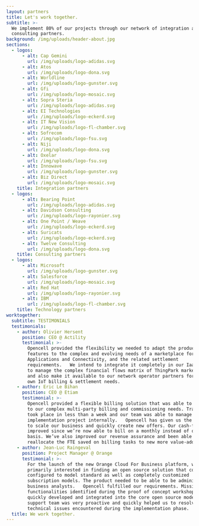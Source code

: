 ```yaml
---
layout: partners
title: Let's work together.
subtitle: >-
  We implement 80% of our projects through our network of integration and
  consulting partners.
background: /img/uploads/header-about.jpg
sections:
  - logos:
      - alt: Cap Gemini
        url: /img/uploads/logo-adidas.svg
      - alt: Atos
        url: /img/uploads/logo-dona.svg
      - alt: Worldline
        url: /img/uploads/logo-gunster.svg
      - alt: Gfi
        url: /img/uploads/logo-mosaic.svg
      - alt: Sopra Steria
        url: /img/uploads/logo-adidas.svg
      - alt: EI Technologies
        url: /img/uploads/logo-eckerd.svg
      - alt: IT New Vision
        url: /img/uploads/logo-fl-chamber.svg
      - alt: Sofrecom
        url: /img/uploads/logo-fsu.svg
      - alt: Niji
        url: /img/uploads/logo-dona.svg
      - alt: Oxelar
        url: /img/uploads/logo-fsu.svg
      - alt: Innowave
        url: /img/uploads/logo-gunster.svg
      - alt: Biz Direct
        url: /img/uploads/logo-mosaic.svg
    title: Integration partners
  - logos:
      - alt: Bearing Point
        url: /img/uploads/logo-adidas.svg
      - alt: Davidson Consulting
        url: /img/uploads/logo-rayonier.svg
      - alt: One Point / Weave
        url: /img/uploads/logo-eckerd.svg
      - alt: Suricats
        url: /img/uploads/logo-eckerd.svg
      - alt: Twelve Consulting
        url: /img/uploads/logo-dona.svg
    title: Consulting partners
  - logos:
      - alt: Microsoft
        url: /img/uploads/logo-gunster.svg
      - alt: Salesforce
        url: /img/uploads/logo-mosaic.svg
      - alt: Red Hat
        url: /img/uploads/logo-rayonier.svg
      - alt: IBM
        url: /img/uploads/logo-fl-chamber.svg
    title: Technology partners
worktogether:
  subtitle: TESTIMONIALS
  testimonials:
    - author: Olivier Hersent
      position: CEO @ Actility
      testimonial: >-
        Opencell provided the flexibility we needed to adapt the product billing
        features to the complex and evolving needs of a marketplace for Devices,
        Applications and Connectivity, and the related settlement
        requirements.   We intend to integrate it completely in our IaaS cloud
        to manage the complex financial flows matrix of ThingPark marketplace,
        and also make it available to our network operator partners for their
        own IoT billing & settlement needs.
    - author: Eric Le Bihan
      position: CEO @ Etiam
      testimonial: >-
        Opencell provided a flexible billing solution that was able to respond
        to our complex multi-party billing and commissioning needs. Training
        took place in less than a week and our team was able to manage the
        implementation project internally.   Opencell has given us the ability
        to scale our business and quickly create new offers. Our cash-flow has
        improved since we’re now able to bill on a monthly instead of quarterly
        basis. We’ve also improved our revenue assurance and been able to
        reallocate the FTE saved on billing tasks to new more value-added tasks.
    - author: Jean-Luc Raingeval
      position: Project Manager @ Orange
      testimonial: >-
        For the launch of the new Orange Cloud For Business platform, we were
        primarily interested in finding an open source solution that could be
        configured to model standard as well as completely customized
        subscription models. The product needed to be able to be administered by
        business analysts.   Opencell fulfilled our requirements. Missing
        functionalities identified during the proof of concept workshop were
        quickly developed and integrated into the core open source model. The
        support team was very proactive and quickly helped us to resolve all
        technical issues encountered during the implementation phase.
  title: We work together.
---
```

